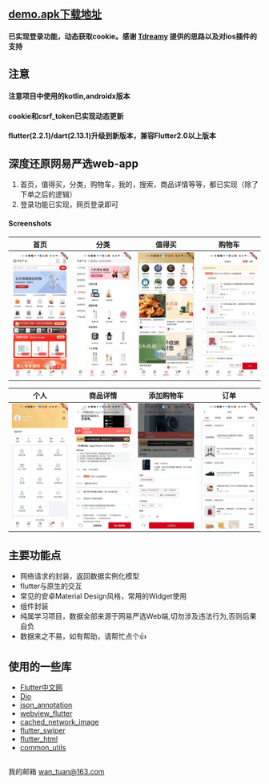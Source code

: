 ## [demo.apk下载地址](http://d.firim.top/7c8n)



#### 已实现登录功能，动态获取cookie。感谢 [Tdreamy](https://github.com/Tdreamy) 提供的思路以及对ios插件的支持



## 注意
#### 注意项目中使用的kotlin,androidx版本
#### cookie和csrf_token已实现动态更新
#### flutter(2.2.1)/dart(2.13.1)升级到新版本，兼容Flutter2.0以上版本



## 深度还原网易严选web-app
1. 首页，值得买，分类，购物车，我的，搜索，商品详情等等，都已实现（除了下单之后的逻辑）
2. 登录功能已实现，网页登录即可
#### Screenshots

|         首页         |        分类         |         值得买         |         购物车         |
| :------------------: | :-------------------: | :----------------------: | :----------------------: |
| ![](./screenshot/wechatimg95.jpeg) | ![](./screenshot/wechatimg93.jpeg) | ![](./screenshot/wechatimg94.jpeg) | ![](./screenshot/wechatimg89.jpeg) |

|         个人          |        商品详情        |         添加购物车        |          订单           |
| :-------------------: | :-------------------------: | :----------------------------: | :-------------------------: |
| ![](./screenshot/wechatimg87.jpeg) | ![](./screenshot/wechatimg92.jpeg) | ![](./screenshot/wechatimg91.jpeg) | ![](./screenshot/wechatimg98.jpeg) |


## 主要功能点
- 网络请求的封装，返回数据实例化模型
- flutter与原生的交互
- 常见的安卓Material Design风格，常用的Widget使用
- 组件封装
- 纯属学习项目，数据全部来源于网易严选Web端,切勿涉及违法行为,否则后果自负
- 数据来之不易，如有帮助，请帮忙点个👍


## 使用的一些库
- [Flutter中文网](https://flutterchina.club/)
- [Dio](https://pub.flutter-io.cn/packages/dio)
- [json_annotation](https://pub.flutter-io.cn/packages/json_annotation)
- [webview_flutter](https://pub.flutter-io.cn/packages/webview_flutter)
- [cached_network_image](https://pub.flutter-io.cn/packages/cached_network_image)
- [flutter_swiper](https://pub.flutter-io.cn/packages/flutter_swiper)
- [flutter_html](https://pub.flutter-io.cn/packages/flutter_html)
- [common_utils](https://pub.flutter-io.cn/packages/common_utils)


##

我的邮箱 wan_tuan@163.com
